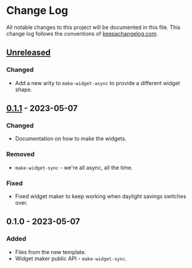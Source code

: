 # Change Log
All notable changes to this project will be documented in this file. This change log follows the conventions of [keepachangelog.com](http://keepachangelog.com/).

## [Unreleased]
### Changed
- Add a new arity to `make-widget-async` to provide a different widget shape.

## [0.1.1] - 2023-05-07
### Changed
- Documentation on how to make the widgets.

### Removed
- `make-widget-sync` - we're all async, all the time.

### Fixed
- Fixed widget maker to keep working when daylight savings switches over.

## 0.1.0 - 2023-05-07
### Added
- Files from the new template.
- Widget maker public API - `make-widget-sync`.

[Unreleased]: https://sourcehost.site/your-name/peg-thing/compare/0.1.1...HEAD
[0.1.1]: https://sourcehost.site/your-name/peg-thing/compare/0.1.0...0.1.1
